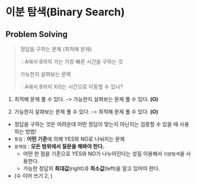 # 이분 탐색(Binary Search)



## Problem Solving 

> 정답을 구하는 문제 (최적해 문제)
>
> ​	: A에서 B까지 가는 가장 빠른 시간을 구하는 것
>
> 가능한지 살펴보는 문제
>
> ​	: A에서 B까지 X라는 시간으로 이동할 수 있나?

1) 최적해 문제 풀 수 있다. -> 가능한지 살펴보는 문제 풀 수 있다. **(O)**

2) 가능한지 살펴보는 문제 풀 수 있다. -> 최적해 문제 풀 수 있다. **(O)**

- 정답을 구하는 것은 어려운데 어떤 정답이 맞는지 아닌지는 검증할 수 있을 때 사용하는 방법! 
- `특징` : **어떤 기준**에 의해 YES와 NO로 나눠지는 문제
- `문제점` : **모든 범위에서 질문을 해봐야 한다.**
    - 어떤 한 점을 기준으로 YES와 NO가 나누어진다는 성질 이용해서 `이분탐색`을 사용한다.
    - 가능한 정답의 **최대값**(right)과 **최소값**(left)을 알고 있어야 한다.
- (수 이어 쓰기 2, )

